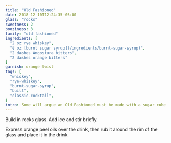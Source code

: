 ```yaml
---
title: "Old Fashioned"
date: 2018-12-10T12:24:35-05:00
glass: "rocks"
sweetness: 2
booziness: 3
family: "old fashioned"
ingredients: [
  "2 oz rye whiskey",
  "¾ oz [burnt sugar syrup](/ingredients/burnt-sugar-syrup)",
  "2 dashes Angostura bitters",
  "2 dashes orange bitters"
]
garnish: orange twist
tags: [
  "whiskey",
  "rye-whiskey",
  "burnt-sugar-syrup",
  "built",
  "classic-cocktail",
]
intro: Some will argue an Old Fashioned must be made with a sugar cube. Those people haven't tried it with burnt sugar syrup. My measurements here may seem like a lot of syrup, but burnt sugar isn’t quite as sweet as normal simple syrup, so I find this amount provides a good balance.
---
```

Build in rocks glass. Add ice and stir briefly.

Express orange peel oils over the drink, then rub it around the rim of the glass and place it in the drink.

